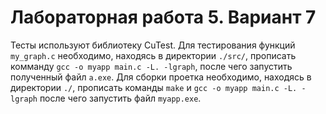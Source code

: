 # Лабораторная работа 5. Вариант 7
Тесты используют библиотеку CuTest. Для тестирования функций `my_graph.c` необходимо, находясь в директории `./src/`, прописать комманду `gcc -o myapp main.c -L. -lgraph`, после чего запустить полученный файл `a.exe`.
Для сборки проетка необходимо, находясь в директории `./`, прописать команды `make` и `gcc -o myapp main.c -L. -lgraph` после чего запустить файл `myapp.exe`.

